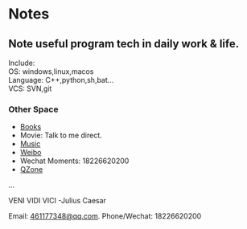 # Notes

## Note useful program tech in daily work & life. 

Include:  
OS:                windows,linux,macos  
Language:          C++,python,sh,bat...  
VCS:               SVN,git  


### Other Space  
- [Books](https://1drv.ms/f/s!AjnTck1kjTur020KBel2WntM13Af)    
- Movie: Talk to me direct.  
- [Music](https://music.163.com/#/user/home?id=349944279)  
- [Weibo](https://weibo.com/LoveOrFail/home)  
- Wechat Moments: 18226620200
- [QZone](https://user.qzone.qq.com/461177348)

... 
 
VENI VIDI VICI  -Julius Caesar


Email: 461177348@qq.com. 
Phone/Wechat: 18226620200
